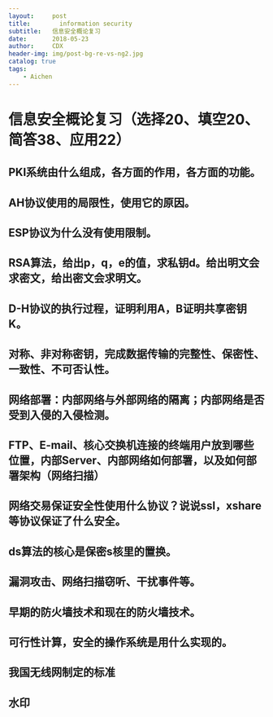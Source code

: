 ```yaml
---
layout:     post
title:        information security
subtitle:   信息安全概论复习   
date:       2018-05-23
author:     CDX
header-img: img/post-bg-re-vs-ng2.jpg
catalog: true
tags:
    - Aichen
---
```

# 信息安全概论复习（选择20、填空20、简答38、应用22）
## PKI系统由什么组成，各方面的作用，各方面的功能。
## AH协议使用的局限性，使用它的原因。
## ESP协议为什么没有使用限制。
## RSA算法，给出p，q，e的值，求私钥d。给出明文会求密文，给出密文会求明文。
## D-H协议的执行过程，证明利用A，B证明共享密钥K。
## 对称、非对称密钥，完成数据传输的完整性、保密性、一致性、不可否认性。
## 网络部署：内部网络与外部网络的隔离；内部网络是否受到入侵的入侵检测。
## FTP、E-mail、核心交换机连接的终端用户放到哪些位置，内部Server、内部网络如何部署，以及如何部署架构（网络扫描）
## 网络交易保证安全性使用什么协议？说说ssl，xshare等协议保证了什么安全。
## ds算法的核心是保密s核里的置换。
## 漏洞攻击、网络扫描窃听、干扰事件等。
## 早期的防火墙技术和现在的防火墙技术。
## 可行性计算，安全的操作系统是用什么实现的。
## 我国无线网制定的标准
## 水印
